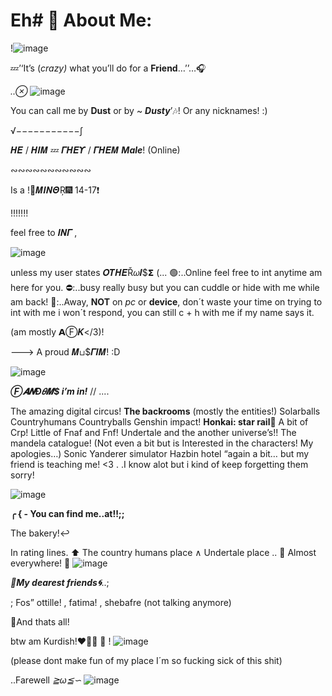 # Eh# 💫 About Me:
!![image](https://github.com/Dustyyxb/Eh/assets/153450745/00d00edf-72c3-4a26-8ccc-9ba40710af7e)

💤’‘It’s (*crazy)* what you’ll do for a **Friend**…’’…🎧

*..⊗*
![image](https://github.com/Dustyyxb/Eh/assets/153450745/4906b28a-e511-4780-bdee-3daaa296151d)

You can call me by **Dust** or by ~ ***Dusty***’🎶! Or any nicknames! :)

√−−−−−−−−−−−∫

𝜢𝜠 / 𝜢𝜤𝜧 💤 𝜞𝜢𝜠𝜰 / 𝜞𝜢𝜠𝜧 ***Male***! (Online)

∾∾∾∾∾∾∾∾∾∾∾

Is a !💝𝜧𝜤𝜨𝜣Ŗ🎆 14-17❗️

!!!!!!!

feel free to 𝜤𝜨𝜞 ,

![image](https://github.com/Dustyyxb/Eh/assets/153450745/ad98bb11-85b0-4466-9e21-ce4aef412ebd)

unless my user states 𝜪𝜯𝜢𝜠Ř𝜔𝜤$𝝨
(...
🟢:..Online feel free to int anytime am here for you.
⛔:..busy really busy but you can cuddle or hide with me while am back! 
🌙:..Away, **NOT** on *pc* or **device**, don´t waste your time on trying to int with me i won´t respond, you can still c + h with me if my name says it. 

(am mostly 𝝖Ⓕ𝜥</3)!

---> A proud 𝜧⊔$𝜞𝜤𝜧! :D

![image](https://github.com/Dustyyxb/Eh/assets/153450745/0e7c2454-59d7-44e9-b3ad-3d1db10bea02)

***Ⓕ𝜜𝜨Đ𝜃𝜧$ i’m in!*** // ....

The amazing digital circus!
**The backrooms**
(mostly the entities!) 
Solarballs
Countryhumans
Countryballs
Genshin impact!
**Honkai: star rail**🎇
A bit of Crp! 
Little of Fnaf and Fnf!
Undertale and the another universe’s!! 
The mandela catalogue! (Not even a bit but is Interested in the characters! My apologies…)
Sonic
Yanderer simulator
Hazbin hotel “again a bit… but my friend is teaching me! <3 .
.I know alot but i kind of keep forgetting them sorry!

![image](https://github.com/Dustyyxb/Eh/assets/153450745/ebbe747a-a20a-49a7-99de-7d0963c975b5)

**╭ { - You can find me..at!!;;**

The bakery!‌↩

In rating lines.
⬆
The country humans place
  ∧ 
Undertale place ..
🎈
Almost everywhere!
🎵
![image](https://github.com/Dustyyxb/Eh/assets/153450745/6a93570c-d3c5-46ff-91dd-0cd614625f92)

***🔆My dearest friends🌀***..;

; Fos” ottille! , fatima! , shebafre (not talking anymore)

🌸And thats all!

btw am Kurdish!❤🌻💚 🌷
! 
![image](https://github.com/Dustyyxb/Eh/assets/153450745/1d7c2558-75aa-4d82-9bfa-63b7b7be262b)


(please dont make fun of my place I´m so fucking sick of this shit)

..Farewell *≧ω≦∽*
![image](https://github.com/Dustyyxb/Eh/assets/153450745/62474b6c-64d0-4ccc-b8dc-ccaa5ced6c60)

